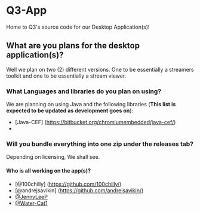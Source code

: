 # Q3-App
Home to Q3's source code for our Desktop Application(s)!


## What are you plans for the desktop application(s)?
Well we plan on two (2) different versions. One to be essentially a streamers toolkit and one to be essentially a stream viewer.

### What Languages and libraries do you plan on using?
We are planning on using Java and the following libraries (**This list is expected to be updated as development goes on**):
* [Java-CEF] (https://bitbucket.org/chromiumembedded/java-cef/)
* 

### Will you bundle everything into one zip under the releases tab?
Depending on licensing, We shall see.

#### Who is all working on the app(s)?
* [@100chilly] (https://github.com/100chilly/)
* [@andrejsavikin] (https://github.com/andrejsavikin/)
* [@JennyLeeP](https://github.com/JennyLeeP/)
* [@Water-Cat1](https://github.com/Water-Cat1/)
